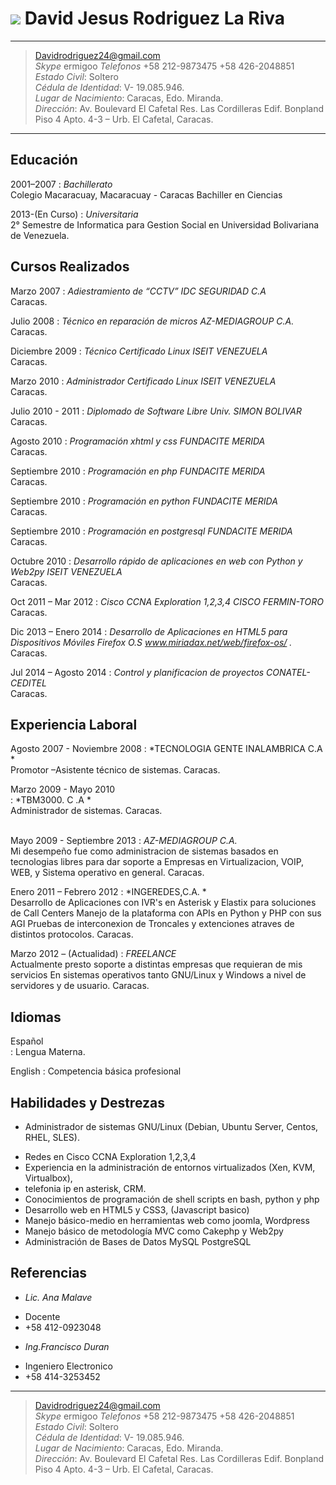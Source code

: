 ![](cvdavid.jpg) David Jesus Rodriguez La Riva
===========================================

----

> <Davidrodriguez24@gmail.com> <br />
> *Skype* ermigoo
> *Telefonos* +58 212-9873475 +58 426-2048851 <br /> 
> *Estado Civil*:   Soltero <br />
> *Cédula de Identidad*: V- 19.085.946. <br />
> *Lugar de Nacimiento*: Caracas, Edo. Miranda. <br />
> *Dirección*:  Av. Boulevard El Cafetal Res. Las Cordilleras 
   Edif. Bonpland Piso 4 Apto. 4-3 –  Urb. El Cafetal, Caracas.   <br />

----


Educación
---------

2001–2007 
:	*Bachillerato*  
	Colegio Macaracuay, Macaracuay - Caracas Bachiller en Ciencias   
	
2013-(En Curso)
:	*Universitaria*  
	2° Semestre de Informatica para Gestion Social en Universidad Bolivariana de Venezuela.




Cursos Realizados
--------------
Marzo 2007
:	*Adiestramiento de “CCTV”  IDC SEGURIDAD C.A*  
	Caracas.

Julio 2008
:	*Técnico en reparación de micros  AZ-MEDIAGROUP C.A.*  
	Caracas.
	
Diciembre 2009 
:	*Técnico Certificado Linux ISEIT VENEZUELA*  
	Caracas.
	
Marzo 2010
:	*Administrador Certificado Linux ISEIT VENEZUELA*  
	Caracas.	
	
Julio 2010 - 2011
:	*Diplomado de Software Libre Univ. SIMON BOLIVAR*  
	Caracas.		
	
Agosto 2010
:	*Programación xhtml y css
	FUNDACITE MERIDA*  
	Caracas.		
	
Septiembre 2010
:	*Programación en php
	FUNDACITE MERIDA*  
	Caracas.		

Septiembre 2010
:	*Programación en python
	FUNDACITE MERIDA*  
	Caracas.			
	
Septiembre 2010
:	*Programación en postgresql
	FUNDACITE MERIDA*  
	Caracas.			
	
Octubre 2010
:	*Desarrollo rápido de aplicaciones en web con Python y Web2py  ISEIT VENEZUELA*  
	Caracas.	
	
Oct 2011 – Mar 2012
:	*Cisco CCNA Exploration 1,2,3,4 CISCO FERMIN-TORO*  
	Caracas.	
	
Dic 2013 – Enero 2014
:	*Desarrollo de Aplicaciones en HTML5 para Dispositivos Móviles Firefox O.S www.miriadax.net/web/firefox-os/ .*  
	Caracas.
	
Jul 2014 – Agosto 2014
:	*Control y planificacion de proyectos CONATEL-CEDITEL*  
	Caracas.				
			

Experiencia Laboral
----------

Agosto 2007 - Noviembre 2008
: 	 *TECNOLOGIA GENTE INALAMBRICA C.A  *  
		Promotor –Asistente técnico de sistemas. 
		Caracas.
 <br />

Marzo 2009 - Mayo 2010  
:	 *TBM3000. C .A *  
		Administrador de sistemas. 
		Caracas.  
 <br />

Mayo 2009 - Septiembre 2013
: 	  *AZ-MEDIAGROUP C.A.*  
		Mi desempeño fue como administracion de sistemas basados en tecnologias libres 
		para dar soporte a Empresas en Virtualizacion, VOIP, WEB, y Sistema operativo en general. 
		Caracas.
<br />

Enero 2011 – Febrero 2012
:	  *INGEREDES,C.A.  *  
		Desarrollo de Aplicaciones con IVR's en Asterisk y Elastix para soluciones de Call Centers 
		Manejo de la plataforma con APIs en Python y PHP con sus AGI 
		Pruebas de interconexion de Troncales y extenciones atraves de distintos protocolos. 
		Caracas.
<br />

Marzo 2012 – (Actualidad)
:	  *FREELANCE*  
	  Actualmente presto soporte a distintas empresas que requieran de mis servicios 
	  En sistemas operativos tanto GNU/Linux y Windows a nivel de servidores y de usuario.
	  Caracas.
 <br />
		


Idiomas
---------
Español  
:	Lengua Materna. 

English
:	Competencia básica profesional


Habilidades y Destrezas
-----------------------
* Administrador de sistemas GNU/Linux (Debian, Ubuntu Server, Centos, RHEL, SLES).  
- Redes en Cisco CCNA Exploration 1,2,3,4  
- Experiencia en la administración de entornos virtualizados (Xen, KVM, Virtualbox),  
- telefonia ip en asterisk, CRM.  
- Conocimientos de programación de shell scripts en bash, python y php  
- Desarrollo web en HTML5 y CSS3, (Javascript basico)  
- Manejo básico-medio en herramientas web como joomla, Wordpress  
- Manejo básico de metodología MVC como Cakephp y Web2py  
- Administración de Bases de Datos MySQL PostgreSQL  


Referencias
----------

* *Lic. Ana Malave*  
- Docente  
- +58 412-0923048

* *Ing.Francisco Duran*  
- Ingeniero Electronico  
- +58 414-3253452


------
> <Davidrodriguez24@gmail.com> <br />
> *Skype* ermigoo
> *Telefonos* +58 212-9873475 +58 426-2048851 <br /> 
> *Estado Civil*:   Soltero <br />
> *Cédula de Identidad*: V- 19.085.946. <br />
> *Lugar de Nacimiento*: Caracas, Edo. Miranda. <br />
> *Dirección*:  Av. Boulevard El Cafetal Res. Las Cordilleras 
   Edif. Bonpland Piso 4 Apto. 4-3 –  Urb. El Cafetal, Caracas.   <br />




